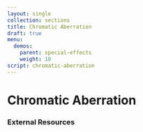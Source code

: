 ```yaml
---
layout: single
collection: sections
title: Chromatic Aberration
draft: true
menu:
  demos:
    parent: special-effects
    weight: 10
script: chromatic-aberration
---
```


# Chromatic Aberration

### External Resources

